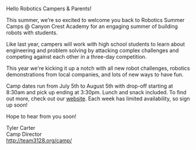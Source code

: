 Hello Robotics Campers & Parents!

This summer, we’re so excited to welcome you back to Robotics Summer Camps @ Canyon Crest Academy for an engaging summer of building robots with students. 

Like last year, campers will work with high school students to learn about engineering and problem solving by attacking complex challenges and competing against each other in a three-day competition. 

This year we're kicking it up a notch with all new robot challenges, robotics demonstrations from local companies, and lots of new ways to have fun.

Camp dates run from July 5th to August 5th with drop-off starting at 8:30am and pick up ending at 3:30pm. Lunch and snack included. To find out more, check out our [website](http://team3128.org/camp/). Each week has limited availability, so sign up soon!

Hope to hear from you soon!

Tyler Carter  
Camp Director  
http://team3128.org/camp/